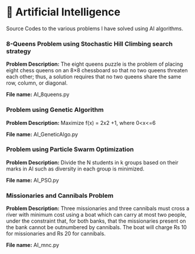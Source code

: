 # 🤖 Artificial Intelligence
Source Codes to the various problems I have solved using AI algorithms.

### 8-Queens Problem using Stochastic Hill Climbing search strategy
**Problem Description:**  The eight queens puzzle is the problem of placing eight chess queens on an 8×8 chessboard so that no two queens threaten each other; thus, a solution requires that no two queens share the same row, column, or diagonal.

**File name:** AI_8queens.py

### Problem using Genetic Algorithm
**Problem Description:** Maximize f(x) = 2x2 +1, where 0<x<=6  

**File name:** AI_GeneticAlgo.py

### Problem using Particle Swarm Optimization
**Problem Description:** Divide the N students in k groups based on their marks in AI such as diversity
in each group is minimized.  

**File name:** AI_PSO.py

### Missionaries and Cannibals Problem
**Problem Description:** Three missionaries and three cannibals must cross a river with minimum cost using a boat which can carry at most two people, under the constraint that, for both banks, that the missionaries present on the bank cannot be outnumbered by cannibals. The boat will charge Rs 10 for missionaries and Rs 20 for cannibals.  

**File name:** AI_mnc.py
